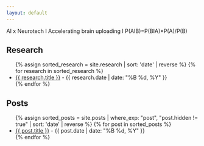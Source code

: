 ```yaml
---
layout: default
---
```


AI x Neurotech    I     Accelerating brain uploading     I     P(AIB)=P(BIA)*P(A)/P(B)

<!-- Side images - only visible on desktop -->
<style>
  .side-image-container {
    position: fixed;
    top: 50%;
    transform: translateY(-50%);
    z-index: -1;
    display: none; /* Hidden by default */
  }
  
  .left-image {
    left: 5%;
  }
  
  .right-image {
    right: 5%;
  }
  
  /* Only show on screens wider than 1200px */
  @media (min-width: 1200px) {
    .side-image-container {
      display: block;
    }
  }
</style>

<!-- Left side image -->
<div class="side-image-container left-image">
  <img src="./images/first-neuron2.jpg" alt="First Neuron" style="max-width: 200px; height: auto; border-radius: 10px; mix-blend-mode: multiply;">
</div>

<!-- Right side image -->
<div class="side-image-container right-image">
  <img src="./images/first-neuron.jpg" alt="First Neuron" style="max-width: 200px; height: auto; border-radius: 10px; mix-blend-mode: multiply;">
</div>

<h2 class="section-title">Research</h2>

<ul class="research-list">
{% assign sorted_research = site.research | sort: 'date' | reverse %}
{% for research in sorted_research %}
  <li>
    <a href="{{ research.url }}">{{ research.title }}</a> - {{ research.date | date: "%B %d, %Y" }}
  </li>
{% endfor %}
</ul>

<h2 class="section-title">Posts</h2>

<ul class="posts-list">
{% assign sorted_posts = site.posts | where_exp: "post", "post.hidden != true" | sort: 'date' | reverse %}
{% for post in sorted_posts %}
  <li>
    <a href="{{ post.url }}">{{ post.title }}</a> - {{ post.date | date: "%B %d, %Y" }}
  </li>
{% endfor %}
</ul>